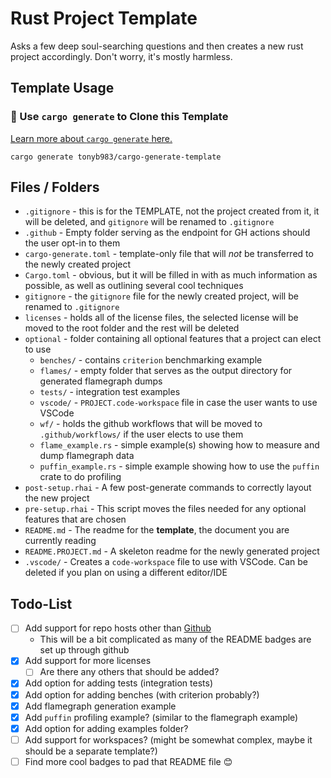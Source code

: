 # Rust Project Template

Asks a few deep soul-searching questions and then creates a new rust project accordingly. Don't worry, it's mostly harmless.

## Template Usage 

### 🐑 Use `cargo generate` to Clone this Template

[Learn more about `cargo generate` here.](https://github.com/ashleygwilliams/cargo-generate)

```
cargo generate tonyb983/cargo-generate-template
```

## Files / Folders
- `.gitignore` - this is for the TEMPLATE, not the project created from it, it will be deleted, and `gitignore` will be renamed to `.gitignore`
- `.github` - Empty folder serving as the endpoint for GH actions should the user opt-in to them
- `cargo-generate.toml` - template-only file that will *not* be transferred to the newly created project
- `Cargo.toml` - obvious, but it will be filled in with as much information as possible, as well as outlining several cool techniques
- `gitignore` - the `gitignore` file for the newly created project, will be renamed to `.gitignore`
- `licenses` - holds all of the license files, the selected license will be moved to the root folder and the rest will be deleted
- `optional` - folder containing all optional features that a project can elect to use
    - `benches/` - contains `criterion` benchmarking example
    - `flames/` - empty folder that serves as the output directory for generated flamegraph dumps
    - `tests/` - integration test examples
    - `vscode/` - `PROJECT.code-workspace` file in case the user wants to use VSCode
    - `wf/` - holds the github workflows that will be moved to `.github/workflows/` if the user elects to use them
    - `flame_example.rs` - simple example(s) showing how to measure and dump flamegraph data
    - `puffin_example.rs` - simple example showing how to use the `puffin` crate to do profiling
- `post-setup.rhai` - A few post-generate commands to correctly layout the new project
- `pre-setup.rhai` - This script moves the files needed for any optional features that are chosen
- `README.md` - The readme for the **template**, the document you are currently reading
- `README.PROJECT.md` - A skeleton readme for the newly generated project
- `.vscode/` - Creates a `code-workspace` file to use with VSCode. Can be deleted if you plan on using a different editor/IDE

## Todo-List
- [ ] Add support for repo hosts other than [Github](https://www.github.com)
    - This will be a bit complicated as many of the README badges are set up through github
- [x] Add support for more licenses
    - [ ] Are there any others that should be added?
- [x] Add option for adding tests (integration tests)
- [x] Add option for adding benches (with criterion probably?)
- [x] Add flamegraph generation example
- [x] Add `puffin` profiling example? (similar to the flamegraph example)
- [x] Add option for adding examples folder?
- [ ] Add support for workspaces? (might be somewhat complex, maybe it should be a separate template?)
- [ ] Find more cool badges to pad that README file :blush: